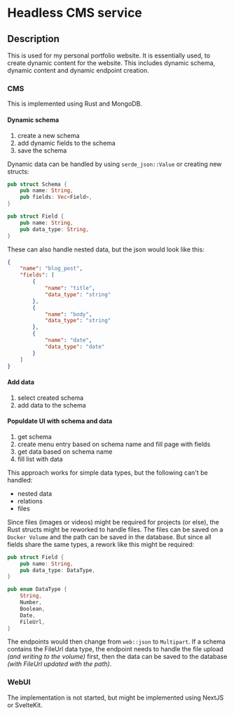 # Headless CMS service

## Description

This is used for my personal portfolio website. It is essentially used, to create dynamic content for the website. This includes dynamic schema, dynamic content and dynamic endpoint creation.

### CMS

This is implemented using Rust and MongoDB.

#### Dynamic schema

1. create a new schema
2. add dynamic fields to the schema
3. save the schema

Dynamic data can be handled by using ``serde_json::Value`` or creating new structs:

```rust
pub struct Schema {
    pub name: String,
    pub fields: Vec<Field>,
}

pub struct Field {
    pub name: String,
    pub data_type: String,
}
```

These can also handle nested data, but the json would look like this:

```json
{
    "name": "blog_post",
    "fields": [
        {
            "name": "title",
            "data_type": "string"
        },
        {
            "name": "body",
            "data_type": "string"
        },
        {
            "name": "date",
            "data_type": "date"
        }
    ]
}
```

#### Add data

1. select created schema
2. add data to the schema

#### Populdate UI with schema and data

1. get schema
2. create menu entry based on schema name and fill page with fields
3. get data based on schema name
4. fill list with data

This approach works for simple data types, but the following can't be handled:

- nested data
- relations
- files

Since files (images or videos) might be required for projects (or else), the Rust structs might be reworked to handle files. The files can be saved on a `Docker Volume` and the path can be saved in the database. But since all fields share the same types, a rework like this might be required:

```rust
pub struct Field {
    pub name: String,
    pub data_type: DataType,
}

pub enum DataType {
    String,
    Number,
    Boolean,
    Date,
    FileUrl,
}
```

The endpoints would then change from `web::json` to `Multipart`. If a schema contains the FileUrl data type, the endpoint needs to handle the file upload *(and writing to the volume)* first, then the data can be saved to the database *(with FileUrl updated with the path)*.

### WebUI

The implementation is not started, but might be implemented using NextJS or SvelteKit.
